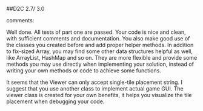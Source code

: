 ##D2C
 2.7/ 3.0

comments:

Well done. All tests of part one are passed. 
Your code is nice and clean, with sufficient comments and documentation.
You also make good use of the classes you created before and add proper helper methods.
In addition to fix-sized Array, you may find some other data structures helpful as well, like ArrayList, HashMap and so on. 
They are more flexible and provide some methods you may use directly when implementing your solution, 
instead of writing your own methods or code to achieve some functions.

It seems that the Viewer can only accept single-tile placement string. 
I suggest that you use another class to implement actual game GUI. 
The viewer class is created for your own benefits, it helps you visualize the tile placement when debugging your code. 

##